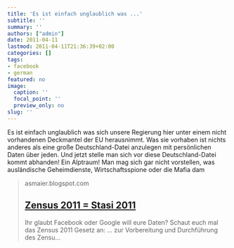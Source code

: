 ```yaml
---
title: 'Es ist einfach unglaublich was ...'
subtitle: ''
summary: ''
authors: ["admin"]
date: 2011-04-11
lastmod: 2011-04-11T21:36:39+02:00
categories: []
tags:
- facebook
- german
featured: no
image:
  caption: ''
  focal_point: ''
  preview_only: no
slug: ''
---
```

Es ist einfach unglaublich was sich unsere Regierung hier unter einem nicht vorhandenen Deckmantel der EU herausnimmt. Was sie vorhaben ist nichts anderes als eine große Deutschland-Datei anzulegen mit persönlichen Daten über jeden. Und jetzt stelle man sich vor diese Deutschland-Datei kommt abhanden! Ein Alptraum! Man mag sich gar nicht vorstellen, was ausländische Geheimdienste, Wirtschaftsspione oder die Mafia dam
> asmaier.blogspot.com
> ## [Zensus 2011 = Stasi 2011](http://asmaier.blogspot.com/2011/04/zensus-2011-stasi-2011.html)
>
>Ihr glaubt Facebook oder Google will eure Daten? Schaut euch mal das Zensus 2011 Gesetz  an: ... zur Vorbereitung und Durchführung des Zensu...


